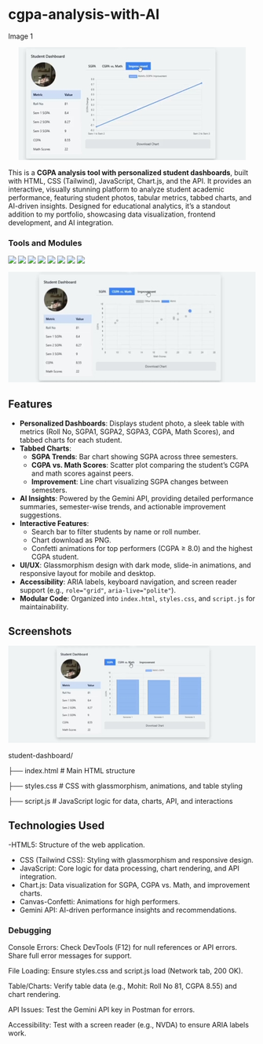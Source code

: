 # cgpa-analysis-with-AI
Image 1
 <div align="center">
  <img src="Screenshot_2025-06-30-18-56-14-63_254de13a4bc8758c9908fff1f73e3725.jpg" alt="DevOpsShack Banner">
</div>

This is a **CGPA analysis tool with personalized student dashboards**, built with HTML, CSS (Tailwind), JavaScript, Chart.js, and the  API. It provides an interactive, visually stunning platform to analyze student academic performance, featuring student photos, tabular metrics, tabbed charts, and AI-driven insights. Designed for educational analytics, it’s a standout addition to my portfolio, showcasing data visualization, frontend development, and AI integration.

### Tools and Modules 
![](https://img.shields.io/badge/Programming_Language-HTML-orange.svg)
![](https://img.shields.io/badge/Programming_Language-CSS-blue.svg)
![](https://img.shields.io/badge/Programming_Language-javascript-yellow.svg)
![](https://img.shields.io/badge/Tool_Used-Tailwind.css-red.svg)
![](https://img.shields.io/badge/Tool_Used-canva-indigo.svg)
![](https://img.shields.io/badge/Tool_Used-chart.js-darkpink.svg)
![](https://img.shields.io/badge/Application-Analysis-lemon.svg)
![](https://img.shields.io/badge/Status-Complete-green.svg)

<div align="center">
  <img src="Screenshot_2025-06-30-18-55-48-47_254de13a4bc8758c9908fff1f73e3725.jpg" alt="DevOpsShack Banner">
</div>


## Features

- **Personalized Dashboards**: Displays student photo, a sleek table with metrics (Roll No, SGPA1, SGPA2, SGPA3, CGPA, Math Scores), and tabbed charts for each student.
- **Tabbed Charts**:
  - **SGPA Trends**: Bar chart showing SGPA across three semesters.
  - **CGPA vs. Math Scores**: Scatter plot comparing the student’s CGPA and math scores against peers.
  - **Improvement**: Line chart visualizing SGPA changes between semesters.
- **AI Insights**: Powered by the Gemini API, providing detailed performance summaries, semester-wise trends, and actionable improvement suggestions.
- **Interactive Features**:
  - Search bar to filter students by name or roll number.
  - Chart download as PNG.
  - Confetti animations for top performers (CGPA ≥ 8.0) and the highest CGPA student.
- **UI/UX**: Glassmorphism design with dark mode, slide-in animations, and responsive layout for mobile and desktop.
- **Accessibility**: ARIA labels, keyboard navigation, and screen reader support (e.g., `role="grid"`, `aria-live="polite"`).
- **Modular Code**: Organized into `index.html`, `styles.css`, and `script.js` for maintainability.



## Screenshots

<div align="center">
  <img src="Screenshot_2025-06-30-18-55-28-74_254de13a4bc8758c9908fff1f73e3725.jpg" alt="DevOpsShack Banner">
</div>


student-dashboard/


├── index.html        # Main HTML structure

├── styles.css        # CSS with glassmorphism, animations, and table styling

├── script.js         # JavaScript logic for data, charts, API, and interactions

## Technologies Used

 -HTML5: Structure of the web application.
- CSS (Tailwind CSS): Styling with glassmorphism and responsive design.
- JavaScript: Core logic for data processing, chart rendering, and API integration.
- Chart.js: Data visualization for SGPA, CGPA vs. Math, and improvement charts.
- Canvas-Confetti: Animations for high performers.
- Gemini API: AI-driven performance insights and recommendations.

### Debugging

Console Errors: Check DevTools (F12) for null references or API errors. Share full error messages for support.

File Loading: Ensure styles.css and script.js load (Network tab, 200 OK).

Table/Charts: Verify table data (e.g., Mohit: Roll No 81, CGPA 8.55) and chart rendering.

API Issues: Test the Gemini API key in Postman for errors.

Accessibility: Test with a screen reader (e.g., NVDA) to ensure ARIA labels work.
